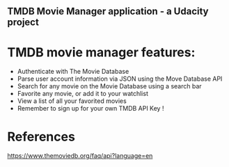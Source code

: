 ## TMDB Movie Manager application - a Udacity project

# TMDB movie manager features:

- Authenticate with The Movie Database
- Parse user account information via JSON using the Move Database API
- Search for any movie on the Movie Database using a search bar
- Favorite any movie, or add it to your watchlist
- View a list of all your favorited movies
- Remember to sign up for your own TMDB API Key !

# References
https://www.themoviedb.org/faq/api?language=en



